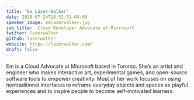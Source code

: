 ```yaml
---
title: "Em Lazer-Walker"
date: 2019-07-24T18:52:51-04:00
speaker_image: emlazerwalker.jpg
job_title:  Cloud Developer Advocate at Microsoft
twitter: lazerwalker
github: lazerwalker
website: https://lazerwalker.com/
draft: false
---
```


Em is a Cloud Advocate at Microsoft based in Toronto. She’s an artist and engineer who makes interactive art, experimental games, and open-source software tools to empower creativity. Most of her work focuses on using nontraditional interfaces to reframe everyday objects and spaces as playful experiences and to inspire people to become self-motivated learners.
